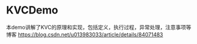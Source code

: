 # KVCDemo
本demo讲解了KVC的原理和实现，包括定义，执行过程，异常处理，注意事项等
博客 https://blog.csdn.net/u013983033/article/details/84071483

